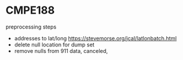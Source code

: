 # CMPE188

preprocessing steps
- addresses to lat/long https://stevemorse.org/jcal/latlonbatch.html
- delete null location for dump set
- remove nulls from 911 data, canceled, 

